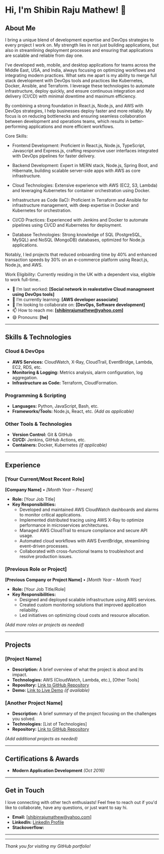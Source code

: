 # Hi, I'm Shibin Raju Mathew! 👋


## About Me

I bring a unique blend of development expertise and DevOps strategies to every project I work on. My strength lies in not just building applications, but also in streamlining deployment processes and ensuring that applications are scalable and reliable from day one.

I’ve developed web, mobile, and desktop applications for teams across the Middle East, USA, and India, always focusing on optimizing workflows and integrating modern practices. What sets me apart is my ability to merge full stack development with DevOps tools and practices like Kubernetes, Docker, Ansible, and Terraform. I leverage these technologies to automate infrastructure, deploy quickly, and ensure continuous integration and delivery (CI/CD) with minimal downtime and maximum efficiency.

By combining a strong foundation in React.js, Node.js, and AWS with DevOps strategies, I help businesses deploy faster and more reliably. My focus is on reducing bottlenecks and ensuring seamless collaboration between development and operations teams, which results in better-performing applications and more efficient workflows.

Core Skills:

- Frontend Development:
  Proficient in React.js, Node.js, TypeScript, Javascript and Express.js, crafting responsive user interfaces integrated with DevOps pipelines for faster delivery.

- Backend Development:
  Expert in MERN stack, Node.js, Spring Boot, and Hibernate, building scalable server-side apps with AWS as core infrastructure.

- Cloud Technologies:
  Extensive experience with AWS (EC2, S3, Lambda) and leveraging Kubernetes for container orchestration using Docker.

- Infrastructure as Code (IaC):
  Proficient in Terraform and Ansible for infrastructure management, with deep expertise in Docker and Kubernetes for orchestration.

- CI/CD Practices:
  Experienced with Jenkins and Docker to automate pipelines using CI/CD and Kubernetes for deployment.

- Database Technologies:
  Strong knowledge of SQL (PostgreSQL, MySQL) and NoSQL (MongoDB) databases, optimized for Node.js applications.

Notably, I led projects that reduced onboarding time by 40% and enhanced transaction speeds by 30% on an e-commerce platform using React.js, Node.js, and AWS.

Work Eligibility: Currently residing in the UK with a dependent visa, eligible to work full-time..

- 🔭 I’m last worked: **[Social network in realestative Cloud managmeent using DevOps tools]**
- 🌱 I’m currently learning: **[AWS developer associate]**
- 👯 I’m looking to collaborate on: **[DevOps, Software development]**
- 📫 How to reach me: **[shibinrajumathew@yahoo.com]**
- 😄 Pronouns: **[he]**

---

## Skills & Technologies

### Cloud & DevOps
- **AWS Services:** CloudWatch, X-Ray, CloudTrail, EventBridge, Lambda, EC2, RDS, etc.
- **Monitoring & Logging:** Metrics analysis, alarm configuration, log aggregation.
- **Infrastructure as Code:** Terraform, CloudFormation.

### Programming & Scripting
- **Languages:** Python, JavaScript, Bash, etc.
- **Frameworks/Tools:** Node.js, React, etc. *(Add as applicable)*

### Other Tools & Technologies
- **Version Control:** Git & GitHub
- **CI/CD:** Jenkins, GitHub Actions, etc.
- **Containers:** Docker, Kubernetes *(if applicable)*

---

## Experience

### [Your Current/Most Recent Role]
**[Company Name]** • *[Month Year – Present]*  
- **Role:** [Your Job Title]
- **Key Responsibilities:**
  - Developed and maintained AWS CloudWatch dashboards and alarms to monitor critical applications.
  - Implemented distributed tracing using AWS X-Ray to optimize performance in microservices architectures.
  - Managed AWS CloudTrail to ensure compliance and secure API usage.
  - Automated cloud workflows with AWS EventBridge, streamlining event-driven processes.
  - Collaborated with cross-functional teams to troubleshoot and resolve production issues.

### [Previous Role or Project]
**[Previous Company or Project Name]** • *[Month Year – Month Year]*  
- **Role:** [Your Job Title/Role]
- **Key Responsibilities:**
  - Designed and deployed scalable infrastructure using AWS services.
  - Created custom monitoring solutions that improved application reliability.
  - Led initiatives on optimizing cloud costs and resource allocation.

*(Add more roles or projects as needed)*

---

## Projects

### [Project Name]
- **Description:** A brief overview of what the project is about and its impact.
- **Technologies:** AWS (CloudWatch, Lambda, etc.), [Other Tools]
- **Repository:** [Link to GitHub Repository](https://github.com/yourusername/project-name)
- **Demo:** [Link to Live Demo](https://yourprojectdemo.com) *(if available)*

### [Another Project Name]
- **Description:** A brief summary of the project focusing on the challenges you solved.
- **Technologies:** [List of Technologies]
- **Repository:** [Link to GitHub Repository](https://github.com/yourusername/project-name)

*(Add additional projects as needed)*

---

## Certifications & Awards

- **Modern Application Development** *(Oct 2016)*

---

## Get in Touch

I love connecting with other tech enthusiasts! Feel free to reach out if you'd like to collaborate, have any questions, or just want to say hi.

- **Email:** [shibinrajumathew@yahoo.com]
- **LinkedIn:** [LinkedIn Profile](https://linkedin.com/in/shibinrajumathew)
- **Stackoverflow:** [](https://stackoverflow.com/users/8006192/shibin-raju-mathew)

---



---

*Thank you for visiting my GitHub portfolio!*

